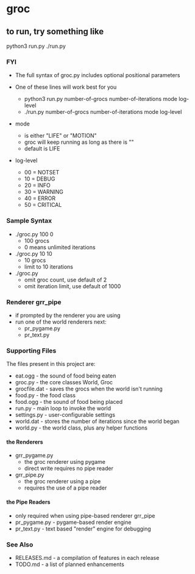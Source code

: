 # groc

## to run, try something like 

python3 run.py
./run.py

### FYI

- The full syntax of groc.py includes optional positional parameters
- One of these lines will work best for you
  - python3 run.py number-of-grocs number-of-iterations mode log-level 
  - ./run.py number-of-grocs number-of-iterations mode log-level 

- mode 
  - is either "LIFE" or "MOTION"
  - groc will keep running as long as there is "<mode>"
  - default is LIFE

- log-level
  - 00 = NOTSET
  - 10 = DEBUG
  - 20 = INFO
  - 30 = WARNING
  - 40 = ERROR
  - 50 = CRITICAL

### Sample Syntax
- ./groc.py 100 0 
  - 100 grocs 
  - 0 means unlimited iterations
- ./groc.py 10 10 
  - 10 grocs
  - limit to 10 iterations
- ./groc.py 
  - omit groc count, use default of 2
  - omit iteration limit, use default of 1000


### Renderer grr\_pipe
- if prompted by the renderer you are using
- run one of the world renderers next:
   - pr\_pygame.py
   - pr\_text.py

### Supporting Files

The files present in this project are:
- eat.ogg - the sound of food being eaten
- groc.py - the core classes World, Groc
- grocfile.dat - saves the grocs when the world isn't running
- food.py - the food class
- food.ogg - the sound of food being placed
- run.py - main loop to invoke the world
- settings.py - user-configurable settings
- world.dat - stores the number of iterations since the world began
- world.py - the world class, plus any helper functions

#### the Renderers
- grr\_pygame.py 
  - the groc renderer using pygame
  - direct write requires no pipe reader
- grr\_pipe.py 
  - the groc renderer using a pipe
  - requires the use of a pipe reader

#### the Pipe Readers
- only required when using pipe-based renderer grr\_pipe
- pr\_pygame.py - pygame-based render engine 
- pr\_text.py - text based "render" engine for debugging

  
### See Also

- RELEASES.md - a compilation of features in each release
- TODO.md - a list of planned enhancements
